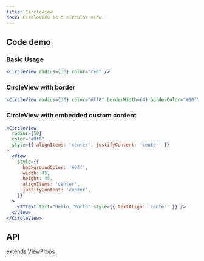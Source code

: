 ```yaml
---
title: CircleView
desc: CircleView is a circular view.
---
```


## Code demo

### Basic Usage

```jsx
<CircleView radius={30} color="red" />
```

### CircleView with border

```jsx
<CircleView radius={30} color="#ff0" borderWidth={4} borderColor="#00f" />
```

### CircleView with embedded custom content

```jsx
<CircleView
  radius={50}
  color="#0f0"
  style={{ alignItems: 'center', justifyContent: 'center' }}
>
  <View
    style={{
      backgroundColor: '#0ff',
      width: 45,
      height: 45,
      alignItems: 'center',
      justifyContent: 'center',
    }}
  >
    <TYText text="Hello, World" style={{ textAlign: 'center' }} />
  </View>
</CircleView>
```

## API

extends [ViewProps](https://reactnative.dev/docs/view#props)

<Props name="CircleViewProps" />
